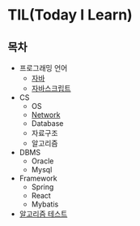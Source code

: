 # TIL(Today I Learn)

## 목차  
  - 프로그래밍 언어
    - [자바](https://github.com/KIM-KYOUNG-OH/TIL/tree/master/Programming-Language/Java)  
    - [자바스크립트](https://github.com/KIM-KYOUNG-OH/TIL/tree/master/Programming-Language/JavaScript)
  - CS  
    - OS
    - [Network](https://github.com/KIM-KYOUNG-OH/TIL/tree/master/CS/Network)
    - Database
    - 자료구조
    - 알고리즘
  - DBMS
    - Oracle  
    - Mysql  
  - Framework
    - Spring  
    - React
    - Mybatis  
  - [알고리즘 테스트](https://github.com/KIM-KYOUNG-OH/TIL/tree/master/Algorithm)  

  
